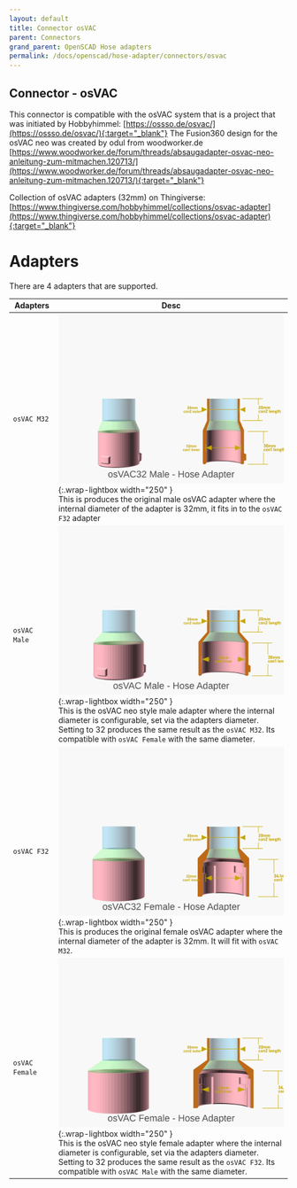 ```yaml
---
layout: default
title: Connector osVAC
parent: Connectors
grand_parent: OpenSCAD Hose adapters
permalink: /docs/openscad/hose-adapter/connectors/osvac
---
```

## Connector - osVAC
This connector is compatible with the osVAC system that is a project that was initiated by Hobbyhimmel: [https://ossso.de/osvac/](https://ossso.de/osvac/){:target="_blank"}
The Fusion360 design for the osVAC neo was created by odul from woodworker.de [https://www.woodworker.de/forum/threads/absaugadapter-osvac-neo-anleitung-zum-mitmachen.120713/](https://www.woodworker.de/forum/threads/absaugadapter-osvac-neo-anleitung-zum-mitmachen.120713/){:target="_blank"}

Collection of osVAC adapters (32mm) on Thingiverse: [https://www.thingiverse.com/hobbyhimmel/collections/osvac-adapter](https://www.thingiverse.com/hobbyhimmel/collections/osvac-adapter){:target="_blank"} 

# Adapters
There are 4 adapters that are supported.

Adapters | Desc
-|-
`osVAC M32` | ![vacuum_hose_adapter osvacm32](/assets/openscad/hose-adapters/vacuum_hose_adapter-osvacm32_demo_text.gif){:.wrap-lightbox  width="250" }<br>This is produces the original male osVAC adapter where the internal diameter of the adapter is 32mm, it fits in to the `osVAC F32` adapter
`osVAC Male` | ![vacuum_hose_adapter osvacm](/assets/openscad/hose-adapters/vacuum_hose_adapter-osvacm_demo_text.gif){:.wrap-lightbox  width="250" }<br>This is the osVAC neo style male adapter where the internal diameter is configurable, set via the adapters diameter. Setting to 32 produces the same result as the `osVAC M32`. Its compatible with `osVAC Female` with the same diameter.
`osVAC F32` | ![vacuum_hose_adapter osvacf32](/assets/openscad/hose-adapters/vacuum_hose_adapter-osvacf32_demo_text.gif){:.wrap-lightbox  width="250" }<br> This is produces the original female osVAC adapter where the internal diameter of the adapter is 32mm. It will fit with `osVAC M32`. 
`osVAC Female` | ![vacuum_hose_adapter osvacf](/assets/openscad/hose-adapters/vacuum_hose_adapter-osvacf_demo_text.gif){:.wrap-lightbox  width="250" }<br>This is the osVAC neo style female adapter where the internal diameter is configurable, set via the adapters diameter. Setting to 32 produces the same result as the `osVAC F32`. Its compatible with `osVAC Male` with the same diameter.
